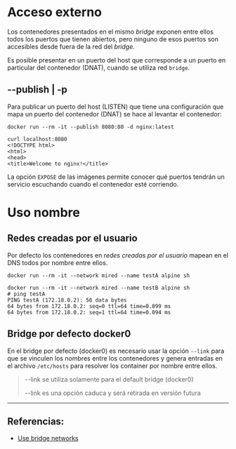# Acceso externo

Los contenedores presentados en el mismo _bridge_ exponen entre ellos todos los puertos que tienen abiertos, pero ninguno de esos puertos son accesibles desde fuera de la red del _bridge_.

Es posible presentar en un puerto del host que corresponde a un puerto en particular del contenedor (DNAT), cuando se utiliza red `bridge`.

## --publish | -p

Para publicar un puerto del host (LISTEN) que tiene una configuración que mapa un puerto del contenedor (DNAT) se hace al levantar el contenedor:

```
docker run --rm -it --publish 8080:80 -d nginx:latest

curl localhost:8080
<!DOCTYPE html>
<html>
<head>
<title>Welcome to nginx!</title>
``` 

La opción `EXPOSE` de las imágenes permite conocer qué puertos tendrán un servicio escuchando cuando el contenedor esté corriendo.


# Uso nombre

## Redes creadas por el usuario

Por defecto los contenedores en *redes creadas por el usuario* mapean en el DNS todos por nombre entre ellos.

```
docker run --rm -it --network mired --name testA alpine sh

docker run --rm -it --network mired --name testB alpine sh
# ping testA
PING testA (172.18.0.2): 56 data bytes
64 bytes from 172.18.0.2: seq=0 ttl=64 time=0.099 ms
64 bytes from 172.18.0.2: seq=1 ttl=64 time=0.094 ms
```

## Bridge por defecto docker0

En el bridge por defecto (docker0) es necesario usar la opción  `--link` para que se vinculen los nombres entre los contenedores y genera entradas en el archivo `/etc/hosts` para resolver los container por nombre entre ellos. 

> --link se utiliza solamente para el default bridge (docker0)
>
> --link es una opción caduca y será retirada en versión futura


---

## Referencias:

- [Use bridge networks](https://docs.docker.com/network/bridge/)